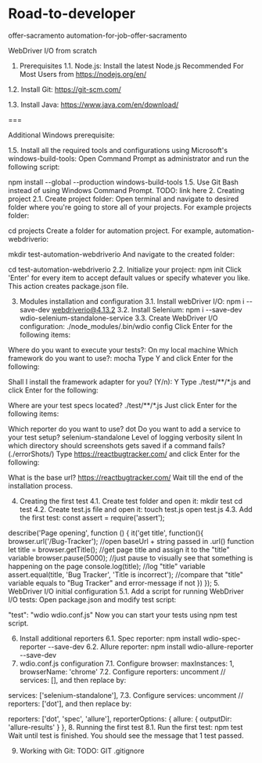 # Road-to-developer
offer-sacramento
automation-for-job-offer-sacramento

WebDriver I/O from scratch
1. Prerequisites
1.1. Node.js:
Install the latest Node.js Recommended For Most Users from https://nodejs.org/en/

1.2. Install Git:
https://git-scm.com/

1.3. Install Java:
https://www.java.com/en/download/

===

Additional Windows prerequisite:

1.5. Install all the required tools and configurations using Microsoft's windows-build-tools:
Open Command Prompt as administrator and run the following script:

npm install --global --production windows-build-tools
1.5. Use Git Bash instead of using Windows Command Prompt.
TODO: link here
2. Creating project
2.1. Create project folder:
Open terminal and navigate to desired folder where you're going to store all of your projects. For example projects folder:

cd projects
Create a folder for automation project. For example, automation-webdriverio:

mkdir test-automation-webdriverio
And navigate to the created folder:

cd test-automation-webdriverio
2.2. Initialize your project:
 npm init
Click 'Enter' for every item to accept default values or specify whatever you like. This action creates package.json file.

3. Modules installation and configuration
3.1. Install webDriver I/O:
 npm i --save-dev webdriverio@4.13.2
3.2. Install Selenium:
 npm i --save-dev wdio-selenium-standalone-service
3.3. Create WebDriver I/O configuration:
 ./node_modules/.bin/wdio config
Click Enter for the following items:

Where do you want to execute your tests?:
On my local machine
Which framework do you want to use?:
mocha
Type Y and click Enter for the following:

Shall I install the framework adapter for you? (Y/n):
Y
Type ./test/**/*.js and click Enter for the following:

Where are your test specs located?
./test/**/*.js
Just click Enter for the following items:

Which reporter do you want to use?
dot
Do you want to add a service to your test setup?
selenium-standalone
Level of logging verbosity
silent
In which directory should screenshots gets saved if a command fails? (./errorShots/)
Type https://reactbugtracker.com/ and click Enter for the following:

What is the base url?
https://reactbugtracker.com/
Wait till the end of the installation process.

4. Creating the first test
4.1. Create test folder and open it:
mkdir test
cd test
4.2. Create test.js file and open it:
touch test.js
open test.js
4.3. Add the first test:
const assert = require('assert');

describe('Page opening', function () {
  it('get title', function(){
    browser.url('/Bug-Tracker'); //open baseUrl + string passed in .url() function
    let title = browser.getTitle(); //get page title and assign it to the "title" variable
    browser.pause(5000); //just pause to visually see that something is happening on the page
    console.log(title); //log "title" variable
    assert.equal(title, 'Bug Tracker', 'Title is incorrect'); //compare that "title" variable equals to "Bug Tracker" and error-message if not
  })
});
5. WebDriver I/O initial configuration
5.1. Add a script for running WebDriver I/O tests:
Open package.json and modify test script:

"test": "wdio wdio.conf.js"
Now you can start your tests using npm test script.

6. Install additional reporters
6.1. Spec reporter:
npm install wdio-spec-reporter --save-dev
6.2. Allure reporter:
npm install wdio-allure-reporter --save-dev
7. wdio.conf.js configuration
7.1. Configure browser:
maxInstances: 1,
browserName: 'chrome'
7.2. Configure reporters:
uncomment // services: [], and then replace by:

services: ['selenium-standalone'],
7.3. Configure services:
uncomment // reporters: ['dot'], and then replace by:

reporters: ['dot', 'spec', 'allure'],
  reporterOptions: {
    allure: {
      outputDir: 'allure-results'
    }
  },
8. Running the first test
8.1. Run the first test:
npm test
Wait until test is finished. You should see the message that 1 test passed.

9. Working with Git:
TODO:
GIT .gitignore

